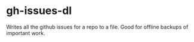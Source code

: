 # gh-issues-dl

Writes all the github issues for a repo to a file. Good for offline backups of important work.

